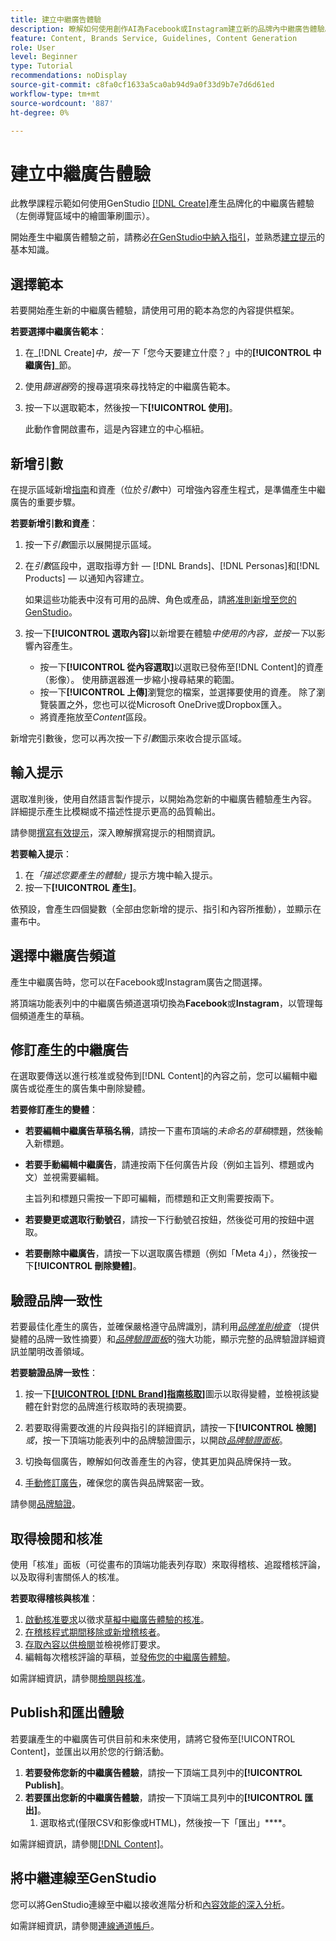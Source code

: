 ```yaml
---
title: 建立中繼廣告體驗
description: 瞭解如何使用創作AI為Facebook或Instagram建立新的品牌內中繼廣告體驗。
feature: Content, Brands Service, Guidelines, Content Generation
role: User
level: Beginner
type: Tutorial
recommendations: noDisplay
source-git-commit: c8fa0cf1633a5ca0ab94d9a0f33d9b7e7d6d61ed
workflow-type: tm+mt
source-wordcount: '887'
ht-degree: 0%

---
```



# 建立中繼廣告體驗

此教學課程示範如何使用GenStudio [[!DNL Create]](/help/user-guide/create/overview.md)產生品牌化的中繼廣告體驗（左側導覽區域中的繪圖筆刷圖示）。

開始產生中繼廣告體驗之前，請務必[在GenStudio中納入指引](/help/user-guide/guidelines/add-guidelines.md)，並熟悉[建立提示](/help/user-guide/effective-prompts.md)的基本知識。

## 選擇範本

若要開始產生新的中繼廣告體驗，請使用可用的範本為您的內容提供框架。

**若要選擇中繼廣告範本**：

1. 在&#x200B;_[!DNL Create]_中，按一下_「您今天要建立什麼？」中的&#x200B;**[!UICONTROL 中繼廣告]**_節。
1. 使用&#x200B;_篩選器_&#x200B;旁的搜尋選項來尋找特定的中繼廣告範本。
1. 按一下以選取範本，然後按一下&#x200B;**[!UICONTROL 使用]**。

   此動作會開啟畫布，這是內容建立的中心樞紐。

## 新增引數

在提示區域新增[指南](/help/user-guide/guidelines/overview.md)和資產（位於&#x200B;_引數_&#x200B;中）可增強內容產生程式，是準備產生中繼廣告的重要步驟。

**若要新增引數和資產**：

1. 按一下&#x200B;_引數_&#x200B;圖示以展開提示區域。
1. 在&#x200B;_引數_&#x200B;區段中，選取指導方針 — [!DNL Brands]、[!DNL Personas]和[!DNL Products] — 以通知內容建立。

   如果這些功能表中沒有可用的品牌、角色或產品，請[將准則新增至您的GenStudio](/help/user-guide/guidelines/add-guidelines.md)。

1. 按一下&#x200B;**[!UICONTROL 選取內容]**&#x200B;以新增要在體驗&#x200B;*中使用的內容，並按一下*&#x200B;以影響內容產生。
   * 按一下&#x200B;**[!UICONTROL 從內容選取]**&#x200B;以選取已發佈至[!DNL Content]的資產（影像）。 使用篩選器進一步縮小搜尋結果的範圍。
   * 按一下&#x200B;**[!UICONTROL 上傳]**&#x200B;瀏覽您的檔案，並選擇要使用的資產。 除了瀏覽裝置之外，您也可以從Microsoft OneDrive或Dropbox匯入。
   * 將資產拖放至&#x200B;_Content_&#x200B;區段。

新增完引數後，您可以再次按一下&#x200B;_引數_&#x200B;圖示來收合提示區域。

## 輸入提示

選取准則後，使用自然語言製作提示，以開始為您新的中繼廣告體驗產生內容。 詳細提示產生比模糊或不描述性提示更高的品質輸出。

請參閱[撰寫有效提示](/help/user-guide/effective-prompts.md)，深入瞭解撰寫提示的相關資訊。

**若要輸入提示**：

1. 在&#x200B;_「描述您要產生的體驗」_&#x200B;提示方塊中輸入提示。
1. 按一下&#x200B;**[!UICONTROL 產生]**。

依預設，會產生四個變數（全部由您新增的提示、指引和內容所推動），並顯示在畫布中。

## 選擇中繼廣告頻道

產生中繼廣告時，您可以在Facebook或Instagram廣告之間選擇。

將頂端功能表列中的中繼廣告頻道選項切換為&#x200B;**Facebook**&#x200B;或&#x200B;**Instagram**，以管理每個頻道產生的草稿。

## 修訂產生的中繼廣告

在選取要傳送以進行核准或發佈到[!DNL Content]的內容之前，您可以編輯中繼廣告或從產生的廣告集中刪除變體。

**若要修訂產生的變體**：

* **若要編輯中繼廣告草稿名稱**，請按一下畫布頂端的&#x200B;_未命名的草稿_&#x200B;標題，然後輸入新標題。
* **若要手動編輯中繼廣告**，請連按兩下任何廣告片段（例如主旨列、標題或內文）並視需要編輯。

  主旨列和標題只需按一下即可編輯，而標題和正文則需要按兩下。

* **若要變更或選取行動號召**，請按一下行動號召按鈕，然後從可用的按鈕中選取。
* **若要刪除中繼廣告**，請按一下以選取廣告標題（例如「Meta 4」），然後按一下&#x200B;**[!UICONTROL 刪除變體]**。

## 驗證品牌一致性

若要最佳化產生的廣告，並確保嚴格遵守品牌識別，請利用&#x200B;[_品牌准則檢查_](/help/user-guide/guidelines/brand-validation.md#brand-guidelines-check) （提供變體的品牌一致性摘要）和&#x200B;[_品牌驗證面板_](/help/user-guide/guidelines/brand-validation.md#brand-validation-panel)&#x200B;的強大功能，顯示完整的品牌驗證詳細資訊並闡明改善領域。

**若要驗證品牌一致性**：

1. 按一下[**[!UICONTROL [!DNL Brand]指南核取]**](/help/user-guide/guidelines/brand-validation.md#brand-guidelines-check)圖示以取得變體，並檢視該變體在針對您的品牌進行核取時的表現摘要。
1. 若要取得需要改進的片段與指引的詳細資訊，請按一下&#x200B;**[!UICONTROL 檢閱]** _或_，按一下頂端功能表列中的品牌驗證圖示，以開啟&#x200B;[_品牌驗證面板_](/help/user-guide/guidelines/brand-validation.md#brand-validation-panel)。

1. 切換每個廣告，瞭解如何改善產生的內容，使其更加與品牌保持一致。
1. [手動修訂廣告](#revise-generated-meta-ads)，確保您的廣告與品牌緊密一致。

請參閱[品牌驗證](/help/user-guide/guidelines/brand-validation.md)。

## 取得檢閱和核准

使用「核准」面板（可從畫布的頂端功能表列存取）來取得稽核、追蹤稽核評論，以及取得利害關係人的核准。

**若要取得稽核與核准**：

1. [啟動核准要求](/help/user-guide/approvals/request-review.md)以徵求[草擬中繼廣告體驗的核准](/help/user-guide/approvals/approve-content.md)。
1. [在稽核程式期間移除或新增稽核者](/help/user-guide/approvals/review-and-edit.md#manage-approvals)。
1. [存取內容以供檢閱](/help/user-guide/approvals/review-and-edit.md#access-content-for-review)並檢視修訂要求。
1. 編輯每次稽核評論的草稿，並[發佈您的中繼廣告體驗](#publish-and-export-experience)。

如需詳細資訊，請參閱[檢閱與核准](/help/user-guide/approvals/overview.md)。

## Publish和匯出體驗

若要讓產生的中繼廣告可供目前和未來使用，請將它發佈至[!UICONTROL Content]，並匯出以用於您的行銷活動。

1. **若要發佈您新的中繼廣告體驗**，請按一下頂端工具列中的&#x200B;**[!UICONTROL Publish]**。
1. **若要匯出您新的中繼廣告體驗**，請按一下頂端工具列中的&#x200B;**[!UICONTROL 匯出]**。
   1. 選取格式(僅限CSV和影像或HTML)，然後按一下「匯出」****。

如需詳細資訊，請參閱[[!DNL Content]](/help/user-guide/content/overview.md#search-and-find-approved-content)。

## 將中繼連線至GenStudio

您可以將GenStudio連線至中繼以接收進階分析和[內容效能的深入分析](/help/user-guide/insights/overview.md)。

如需詳細資訊，請參閱[連線通道帳戶](/help/user-guide/insights/connect-channel.md)。
